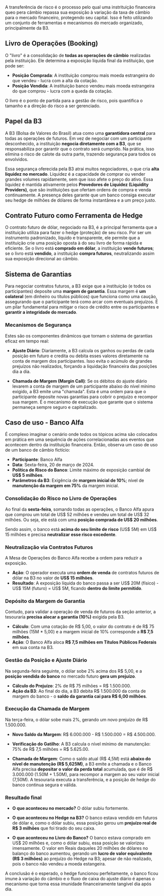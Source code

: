 A transferência de risco é o processo pelo qual uma instrituição financeira queo pera câmbio repassa sua exposição à variação da taxa de câmbio para o mercado financeiro, protegendo seu capital. Isso é feito utilizando um conjunto de ferramentas e mecanismos do mercado organizado, principalmente da B3.

## Livro de Operações (Booking) 

O "livro" é a consolidação de **todas as operações de câmbio** realizadas pela instituição. Ele determina a exposição líquida final da instituição, que pode ser:

* **Posição Comprada**: A instituição comprou mais moeda estrangeira do que vendeu - lucra com a alta da cotação.
* **Posição Vendida**: A instituição banco vendeu mais moeda estrangeira do que comprou - lucra com a queda da cotação.

O livro é o ponto de partida para a gestão de risco, pois quantifica o tamanho e a direção do risco a ser gerenciado.

## Papel da B3

 A B3 (Bolsa de Valores do Brasil) atua como uma **garantidora central** para todas as operações de futuros. Em vez de negociar com um participante desconhecido, a instituição **negocia diretamente com a B3**, que se responsabiliza por garantir que o contrato será cumprido. Na prática, isso elimina o risco de calote da outra parte, trazendo segurança para todos os envolvidos.

Essa segurança oferecida pela B3 atrai muitos negociadores, o que cria **alta liquidez no mercado**. Liquidez é a capacidade de comprar ou vender grandes volumes rapidamente, sem que isso afete o preço do ativo. Essa liquidez é mantida ativamente pelos **Provedores de Liquidez (Liquidity Providers)**, que são instituições que ofertam ordens de compra e venda continuamente. A presença deles garante que um banco consiga executar seu hedge de milhões de dólares de forma instantânea e a um preço justo.


## Contrato Futuro como Ferramenta de Hedge

O contrato futuro de dólar, negociado na B3, é a principal ferramenta que a instituição utiliza para fazer o hedge (proteção) de seu risco. Por ser um instrumento padronizado, líquido e transparente, ele permite que a instituição crie uma posição oposta à do seu livro de forma rápida e eficiente. Se o livro está **comprado em dólar**, a instituição **vende futuros**; se o livro está **vendido**, a instituição **compra futuros**, neutralizando assim sua exposição direcional ao câmbio.

## Sistema de Garantias

Para negociar contratos futuros, a B3 exige que a instituição (e todos os participantes) deposite uma **margem de garantia**. Essa margem é **um colateral** (em dinheiro ou títulos públicos) que funciona como uma caução, assegurando que o participante terá como arcar com eventuais prejuízos. É um pilar fundamental para mitigar o risco de crédito entre os participantes e **garantir a integridade do mercado**.

### Mecanismos de Segurança

Estes são os componentes dinâmicos que tornam o sistema de garantias eficaz em tempo real:

* **Ajuste Diário**: Diariamente, a B3 calcula os ganhos ou perdas de cada posição em futuro e credita ou debita esses valores diretamente na conta de margem dos participantes. Isso evita o acúmulo de grandes prejuízos não realizados, forçando a liquidação financeira das posições dia a dia.

* **Chamada de Margem (Margin Call)**: Se os débitos do ajuste diário levarem a conta de margem de um participante abaixo do nível mínimo exigido, a B3 emite uma "chamada". Esta é uma ordem para que o participante deposite novas garantias para cobrir o prejuízo e recompor sua margem. É o mecanismo de execução que garante que o sistema permaneça sempre seguro e capitalizado.

## Caso de uso - Banco Alfa

É complexo imaginar o cenário onde todos os tópicos acima são colocados em prática em uma sequência de ações correlacionadas aos eventos que acontecem dentro da instituição financeira. Então, observa um caso de uso de um banco de câmbio fictício:

* **Participante**: Banco Alfa
* **Data**: Sexta-feira, 20 de março de 2024.
* **Política de Risco do Banco**: Limite máximo de exposição cambial de **US$ 5 milhões**.
* **Parâmetros da B3**: Exigência de **margem inicial de 10%**; nível de **manutenção da margem em 75%** da margem inicial.

### Consolidação do Risco no Livro de Operações

Ao final da **sexta-feira**, somando todas as operações, o Banco Alfa apura que comprou um total de US$ 52 milhões e vendeu um total de US$ 32 milhões. Ou seja, ele está com uma **posição comprada de US$ 20 milhões**.

Sendo assim, o banco está **acima do seu limite de risco** (US$ 5M) em US$ 15 milhões e precisa **neutralizar esse risco excedente**.

### Neutralização via Contratos Futuros

A Mesa de Operações do Banco Alfa recebe a ordem para reduzir a exposição.

* **Ação**: O operador executa uma **ordem de venda** de contratos futuros de dólar na B3 no valor de **US$ 15 milhões**.
* **Resultado**: A exposição líquida do banco passa a ser US$ 20M (físico) - US$ 15M (futuro) = US$ 5M, ficando **dentro do limite permitido**.

### Depósito da Margem de Garantia

Contudo, para validar a operação de venda de futuros da seção anterior, a tesouraria **precisa alocar a garantia (10%)** exigida pela B3. 

* **Cálculo**: Com uma cotação de R$ 5,00, o valor do contrato é de R$ 75 milhões (15M * 5,00) e a margem inicial de 10% corresponde a **R$ 7,5 milhões**.
* **Ação**: O Banco Alfa aloca **R$ 7,5 milhões em Títulos Públicos Federais** em sua conta na B3.

### Gestão da Posição e Ajuste Diário 

Na segunda-feira seguinte, o dólar sobe 2% acima dos R$ 5,00, e a **posição vendida do banco** no mercado futuro **gera um prejuízo**.

* **Cálculo do Prejuízo**: 2% de R$ 75 milhões = R$ 1.500.000.
* **Ação da B3**: Ao final do dia, a B3 debita R$ 1.500.000 da conta de margem do banco - o **saldo da garantia cai para R$ 6,00 milhões**.

### Execução da Chamada de Margem 

Na terça-feira, o dólar sobe mais 2%, gerando um novo prejuízo de R$ 1.500.000.

* **Novo Saldo da Margem**: R$ 6.000.000 - R$ 1.500.000 = R$ 4.500.000.
* **Verificação do Gatilho**: A B3 calcula o nível mínimo de manutenção: 75% de R$ 7,5 milhões = R$ 5.625.00.

* **Chamada de Margem**: Como o saldo atual (R$ 4,5M) está **abaixo do nível de manutenção (R$ 5,625M)**, a B3 emite a chamada e o Banco Alfa precisa **depositar o valor da perda total** acumulada, que é de R$ 3.000.000 (1.50M + 1.50M), para recompor a margem ao seu valor inicial (7,50M). A tesouraria executa a transferência, e a posição de hedge do banco continua segura e válida.

### Resultado final

* **O que aconteceu no mercado?** O dólar subiu fortemente.

* **O que aconteceu no Hedge na B3?** O banco estava vendido em futuros de dólar e, como o dólar subiu, essa posição gerou um **prejuízo real de R$ 3 milhões** que foi tirado do seu caixa.

* **O que aconteceu no Livro do Banco?**
O banco estava comprado em US$ 20 milhões e, como o dólar subiu, essa posição se valorizou imensamente. O valor em Reais daqueles 20 milhões de dólares no balanço do banco aumentou, gerando um **lucro de valor equivalente (R$ 3 milhões)** ao prejuízo do Hedge na B3; apesar de não realizado, pois o banco não vendeu a moeda estangeira.

A conclusão é o esperado, o hedge funcionou perfeitamente, o banco ficou imune à variação do câmbio e o fluxo de caixa do ajuste diário é apenas o mecanismo que torna essa imunidade financeiramente tangível dia após dia.






